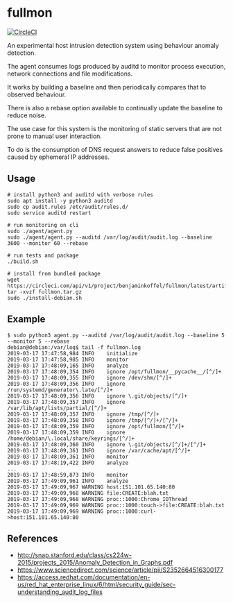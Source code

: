 # fullmon

[![CircleCI](https://circleci.com/gh/benjaminkoffel/fullmon.svg?style=svg)](https://circleci.com/gh/benjaminkoffel/fullmon)

An experimental host intrusion detection system using behaviour anomaly detection.

The agent consumes logs produced by auditd to monitor process execution, network connections and file modifications.

It works by building a baseline and then periodically compares that to observed behaviour.

There is also a rebase option available to continually update the baseline to reduce noise.

The use case for this system is the monitoring of static servers that are not prone to manual user interaction.

To do is the consumption of DNS request answers to reduce false positives caused by ephemeral IP addresses.

## Usage

```
# install python3 and auditd with verbose rules
sudo apt install -y python3 auditd
sudo cp audit.rules /etc/audit/rules.d/
sudo service auditd restart

# run monitoring on cli
sudo ./agent/agent.py
sudo ./agent/agent.py --auditd /var/log/audit/audit.log --baseline 3600 --monitor 60 --rebase

# run tests and package
./build.sh

# install from bundled package
wget https://circleci.com/api/v1/project/benjaminkoffel/fullmon/latest/artifacts/0/home/circleci/project/fullmon.tar.gz
tar -xvzf fullmon.tar.gz
sudo ./install-debian.sh
```

## Example

```
$ sudo python3 agent.py --auditd /var/log/audit/audit.log --baseline 5 --monitor 5 --rebase
debian@debian:/var/log$ tail -f fullmon.log 
2019-03-17 17:47:58,984	INFO	initialize
2019-03-17 17:47:58,985	INFO	monitor
2019-03-17 17:48:09,165	INFO	analyze
2019-03-17 17:48:09,354	INFO	ignore /opt/fullmon/__pycache__/[^/]+
2019-03-17 17:48:09,355	INFO	ignore /dev/shm/[^/]+
2019-03-17 17:48:09,356	INFO	ignore /run/systemd/generator\.late/[^/]+
2019-03-17 17:48:09,356	INFO	ignore \.git/objects/[^/]+
2019-03-17 17:48:09,357	INFO	ignore /var/lib/apt/lists/partial/[^/]+
2019-03-17 17:48:09,357	INFO	ignore /tmp/[^/]+
2019-03-17 17:48:09,358	INFO	ignore /tmp/[^/]+/[^/]+
2019-03-17 17:48:09,359	INFO	ignore /opt/fullmon/[^/]+
2019-03-17 17:48:09,359	INFO	ignore /home/debian/\.local/share/keyrings/[^/]+
2019-03-17 17:48:09,360	INFO	ignore \.git/objects/[^/]+/[^/]+
2019-03-17 17:48:09,361	INFO	ignore /var/cache/apt/[^/]+
2019-03-17 17:48:09,361	INFO	monitor
2019-03-17 17:48:19,422	INFO	analyze
...
2019-03-17 17:48:59,873	INFO	monitor
2019-03-17 17:49:09,961	INFO	analyze
2019-03-17 17:49:09,967	WARNING	host:151.101.65.140:80
2019-03-17 17:49:09,968	WARNING	file:CREATE:blah.txt
2019-03-17 17:49:09,968	WARNING	proc::1000:Chrome_IOThread
2019-03-17 17:49:09,969	WARNING	proc::1000:touch->file:CREATE:blah.txt
2019-03-17 17:49:09,969	WARNING	proc::1000:curl->host:151.101.65.140:80
```

## References

- http://snap.stanford.edu/class/cs224w-2015/projects_2015/Anomaly_Detection_in_Graphs.pdf
- https://www.sciencedirect.com/science/article/pii/S2352664516300177
- https://access.redhat.com/documentation/en-us/red_hat_enterprise_linux/6/html/security_guide/sec-understanding_audit_log_files
